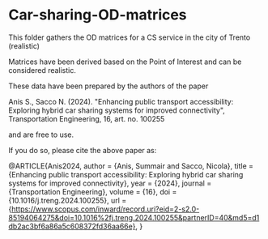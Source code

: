 # Car-sharing-OD-matrices
This folder gathers the OD matrices for a CS service in the city of Trento (realistic)

Matrices have been derived based on the Point of Interest and can be considered realistic.

These data have been prepared by the authors of the paper

Anis S., Sacco N. (2024). "Enhancing public transport accessibility: Exploring hybrid car sharing systems for improved connectivity", Transportation Engineering, 16, art. no. 100255

and are free to use. 

If you do so, please cite the above paper as:

@ARTICLE{Anis2024,
	author = {Anis, Summair and Sacco, Nicola},
	title = {Enhancing public transport accessibility: Exploring hybrid car sharing systems for improved connectivity},
	year = {2024},
	journal = {Transportation Engineering},
	volume = {16},
	doi = {10.1016/j.treng.2024.100255},
	url = {https://www.scopus.com/inward/record.uri?eid=2-s2.0-85194064275&doi=10.1016%2fj.treng.2024.100255&partnerID=40&md5=d1db2ac3bf6a86a5c608372fd36aa66e},
}



